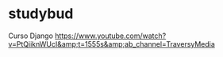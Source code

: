 # studybud
Curso Django https://www.youtube.com/watch?v=PtQiiknWUcI&amp;t=1555s&amp;ab_channel=TraversyMedia
